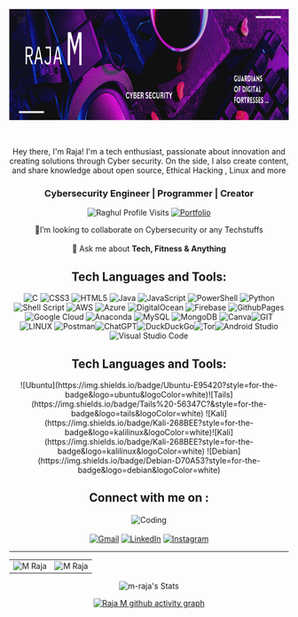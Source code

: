




<img align="center" alt="Coding" width="1200" height="200" src="https://github.com/M-Raja/M-Raja/blob/main/Purple%20Blue%20Colorful%20Gaming%20LinkedIn%20Banner.png">

<div><br><br>

  <p align="center">
Hey there, I'm Raja! I'm a tech enthusiast, passionate about innovation and creating solutions through Cyber security. On the side, I also  create content, and share knowledge about open source, Ethical Hacking , Linux and more

  </p>
 
  <h3 align="center">  Cybersecurity Engineer | Programmer | Creator </h3>
</div>


  <p align="center">
    <img src="https://komarev.com/ghpvc/?username=Raghul-M&label=Profile%20views&color=6805D3&style=for-the-badge" alt="Raghul Profile Visits" />    
    <a href="https://raghul-m.github.io/"><img alt="Portfolio" src="https://img.shields.io/badge/my_portfolio-000?style=for-the-badge&logo=ko-fi&logoColor=white" /></a>
 <p align="center">
  🤝I’m looking to collaborate on Cybersecurity or any Techstuffs 
 <br><br>💬 Ask me about <b>Tech, Fitness & Anything</b>

  </p>
 

<div align="center">

<div>
  <h2 align="center">Tech  Languages and Tools:</h2>
  <p align="center"> 
 
  ![C](https://img.shields.io/badge/c-%2300599C.svg?style=for-the-badge&logo=c&logoColor=white) ![CSS3](https://img.shields.io/badge/css3-%231572B6.svg?style=for-the-badge&logo=css3&logoColor=white)  ![HTML5](https://img.shields.io/badge/html5-%23E34F26.svg?style=for-the-badge&logo=html5&logoColor=white) ![Java](https://img.shields.io/badge/java-%23ED8B00.svg?style=for-the-badge&logo=openjdk&logoColor=white) ![JavaScript](https://img.shields.io/badge/javascript-%23323330.svg?style=for-the-badge&logo=javascript&logoColor=%23F7DF1E) ![PowerShell](https://img.shields.io/badge/PowerShell-%235391FE.svg?style=for-the-badge&logo=powershell&logoColor=white) ![Python](https://img.shields.io/badge/python-3670A0?style=for-the-badge&logo=python&logoColor=ffdd54) ![Shell Script](https://img.shields.io/badge/shell_script-%23121011.svg?style=for-the-badge&logo=gnu-bash&logoColor=white) ![AWS](https://img.shields.io/badge/AWS-%23FF9900.svg?style=for-the-badge&logo=amazon-aws&logoColor=white) ![Azure](https://img.shields.io/badge/azure-%230072C6.svg?style=for-the-badge&logo=microsoftazure&logoColor=white) ![DigitalOcean](https://img.shields.io/badge/DigitalOcean-%230167ff.svg?style=for-the-badge&logo=digitalOcean&logoColor=white) ![Firebase](https://img.shields.io/badge/firebase-%23039BE5.svg?style=for-the-badge&logo=firebase) ![GithubPages](https://img.shields.io/badge/github%20pages-121013?style=for-the-badge&logo=github&logoColor=white) ![Google Cloud](https://img.shields.io/badge/GoogleCloud-%234285F4.svg?style=for-the-badge&logo=google-cloud&logoColor=white) ![Anaconda](https://img.shields.io/badge/Anaconda-%2344A833.svg?style=for-the-badge&logo=anaconda&logoColor=white) ![MySQL](https://img.shields.io/badge/mysql-%2300000f.svg?style=for-the-badge&logo=mysql&logoColor=white) ![MongoDB](https://img.shields.io/badge/MongoDB-%234ea94b.svg?style=for-the-badge&logo=mongodb&logoColor=white) ![Canva](https://img.shields.io/badge/Canva-%2300C4CC.svg?style=for-the-badge&logo=Canva&logoColor=white)![GIT](https://img.shields.io/badge/Git-fc6d26?style=for-the-badge&logo=git&logoColor=white) ![LINUX](https://img.shields.io/badge/Linux-FCC624?style=for-the-badge&logo=linux&logoColor=black) ![Postman](https://img.shields.io/badge/Postman-FF6C37?style=for-the-badge&logo=postman&logoColor=white)![ChatGPT](https://img.shields.io/badge/chatGPT-74aa9c?style=for-the-badge&logo=openai&logoColor=white)![DuckDuckGo](https://img.shields.io/badge/duckduckgo-de5833?style=for-the-badge&logo=duckduckgo&logoColor=white)![Tor](https://img.shields.io/badge/Tor-7D4698?style=for-the-badge&logo=Tor-Browser&logoColor=white)![Android Studio](https://img.shields.io/badge/Android%20Studio-3DDC84.svg?style=for-the-badge&logo=android-studio&logoColor=white)![Visual Studio Code](https://img.shields.io/badge/Visual%20Studio%20Code-0078d7.svg?style=for-the-badge&logo=visual-studio-code&logoColor=white)
  </p>
</div>
<div>
<h2 align="center">Tech  Languages and Tools:</h2>
  <p> ![Ubuntu](https://img.shields.io/badge/Ubuntu-E95420?style=for-the-badge&logo=ubuntu&logoColor=white)![Tails](https://img.shields.io/badge/Tails%20-56347C?&style=for-the-badge&logo=tails&logoColor=white)
  ![Kali](https://img.shields.io/badge/Kali-268BEE?style=for-the-badge&logo=kalilinux&logoColor=white)![Kali](https://img.shields.io/badge/Kali-268BEE?style=for-the-badge&logo=kalilinux&logoColor=white)
  ![Debian](https://img.shields.io/badge/Debian-D70A53?style=for-the-badge&logo=debian&logoColor=white)</p>
</div>
<h2 align="center"> Connect with me on :  </h2>


<img   align="center" alt="Coding" width="500" height="300" src="https://media.giphy.com/media/077i6AULCXc0FKTj9s/giphy.gif">

<br>
<br>

<div align="center">
  <a href="mailto:raghulmadhavan1@gmail.com"><img alt="Gmail" src="https://img.shields.io/badge/Gmail-D14836?style=for-the-badge&logo=gmail&logoColor=white" /></a>
  <a href="https://www.linkedin.com/in/m-raghul/"><img alt="LinkedIn" src="https://img.shields.io/badge/linkedin-%230077B5.svg?style=for-the-badge&logo=linkedin&logoColor=white" /></a>
  <a href="https://www.instagram.com/raghul_official._/"><img alt="Instagram" src="https://img.shields.io/badge/instagram-%23E4405F.svg?style=for-the-badge&logo=Instagram&logoColor=white" /></a>
  
</div>






-------





<table align="center">
  <tr>
    <td>
      <img src="https://github-readme-stats.vercel.app/api/top-langs/?username=m-raja&theme=dark&show_icons=true&hide_border=true&layout=compact" alt="M Raja" />
    </td>
    <td>
      <img src="https://github-readme-streak-stats.herokuapp.com/?user=m-raja&theme=dark&hide_border=true"
      alt="M Raja" />       </td>
  </tr>
</table>

<div align="center">

![m-raja's Stats](https://github-readme-stats.vercel.app/api?username=m-raja&theme=dark&show_icons=true&hide_border=true&count_private=true)
  
</div>



[![Raja M github activity graph](https://github-readme-activity-graph.vercel.app/graph?username=m-raja&bg_color=000000&color=2fe999&line=4c9e78&point=f2f2f2&area=true&hide_border=true)](https://github.com/ashutosh00710/github-readme-activity-graph)
</table>



  
